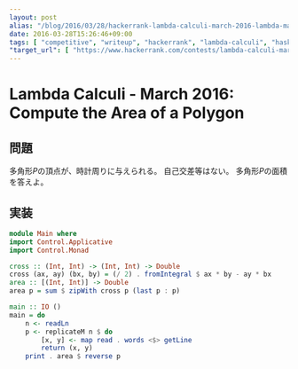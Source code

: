 ```yaml
---
layout: post
alias: "/blog/2016/03/28/hackerrank-lambda-calculi-march-2016-lambda-march-compute-the-area-of-a-polygon/"
date: 2016-03-28T15:26:46+09:00
tags: [ "competitive", "writeup", "hackerrank", "lambda-calculi", "haskell" ]
"target_url": [ "https://www.hackerrank.com/contests/lambda-calculi-march-2016/challenges/lambda-march-compute-the-area-of-a-polygon" ]
---
```


# Lambda Calculi - March 2016: Compute the Area of a Polygon

## 問題

多角形$P$の頂点が、時計周りに与えられる。
自己交差等はない。
多角形$P$の面積を答えよ。

## 実装

``` haskell
module Main where
import Control.Applicative
import Control.Monad

cross :: (Int, Int) -> (Int, Int) -> Double
cross (ax, ay) (bx, by) = (/ 2) . fromIntegral $ ax * by - ay * bx
area :: [(Int, Int)] -> Double
area p = sum $ zipWith cross p (last p : p)

main :: IO ()
main = do
    n <- readLn
    p <- replicateM n $ do
        [x, y] <- map read . words <$> getLine
        return (x, y)
    print . area $ reverse p
```
